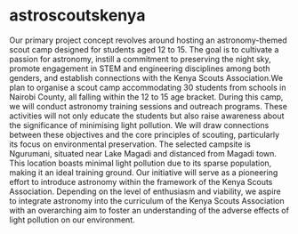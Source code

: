 # astroscoutskenya

Our primary project concept revolves around hosting an astronomy-themed scout camp designed for students aged 12 to 15. The goal is to cultivate a passion for astronomy, instill a commitment to preserving the night sky, promote engagement in STEM and engineering disciplines among both genders, and establish connections with the Kenya Scouts Association.We plan to organise a scout camp accommodating 30 students from schools in Nairobi County, all falling within the 12 to 15 age bracket. During this camp, we will conduct astronomy training sessions and outreach programs. These activities will not only educate the students but also raise awareness about the significance of minimising light pollution. We will draw connections between these objectives and the core principles of scouting, particularly its focus on environmental preservation. The selected campsite is Ngurumani, situated near Lake Magadi and distanced from Magadi town. This location boasts minimal light pollution due to its sparse population, making it an ideal training ground. Our initiative will serve as a pioneering effort to introduce astronomy within the framework of the Kenya Scouts Association. Depending on the level of enthusiasm and viability, we aspire to integrate astronomy into the curriculum of the Kenya Scouts Association with an overarching aim to foster an understanding of the adverse effects of light pollution on our environment.

